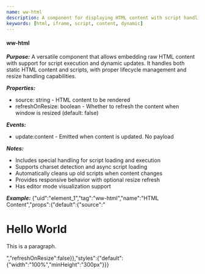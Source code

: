 ```yaml
---
name: ww-html
description: A component for displaying HTML content with script handling capabilities
keywords: [html, iframe, script, content, dynamic]
---
```


#### ww-html

***Purpose:***
A versatile component that allows embedding raw HTML content with support for script execution and dynamic updates. It handles both static HTML content and scripts, with proper lifecycle management and resize handling capabilities.

***Properties:***
- source: string - HTML content to be rendered
- refreshOnResize: boolean - Whether to refresh the content when window is resized (default: false)

***Events:***
- update:content - Emitted when content is updated. No payload

***Notes:***
- Includes special handling for script loading and execution
- Supports charset detection and async script loading
- Automatically cleans up old scripts when content changes
- Provides responsive behavior with optional resize refresh
- Has editor mode visualization support

***Example:***
{"uid":"element_1","tag":"ww-html","name":"HTML Content","props":{"default":{"source":"<div class='article'><h1>Hello World</h1><p>This is a paragraph.</p></div>","refreshOnResize":false}},"styles":{"default":{"width":"100%","minHeight":"300px"}}}
